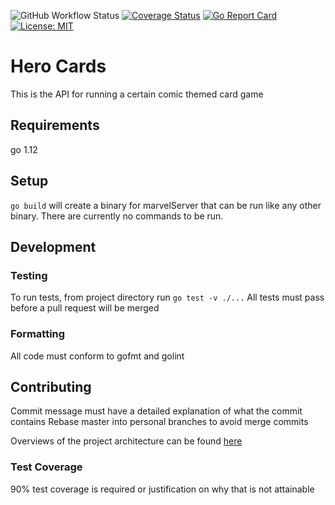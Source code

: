 ![GitHub Workflow Status](https://img.shields.io/github/workflow/status/juggler434/marvel_server/Go)
[![Coverage Status](https://coveralls.io/repos/github/juggler434/marvel_server/badge.svg?branch=development)](https://coveralls.io/github/juggler434/marvel_server?branch=development)
[![Go Report Card](https://goreportcard.com/badge/github.com/juggler434/marvel_server)](https://goreportcard.com/report/github.com/juggler434/marvel_server)
[![License: MIT](https://img.shields.io/badge/License-MIT-yellow.svg)](https://opensource.org/licenses/MIT)

# Hero Cards

This is the API for running a certain comic themed card game

## Requirements
go 1.12

## Setup
`go build` will create a binary for marvelServer that can be run like any other binary.  There are currently no commands to be run.

## Development

### Testing
To run tests, from project directory run `go test -v ./...`
All tests must pass before a pull request will be merged

### Formatting
All code must conform to gofmt and golint

## Contributing 
Commit message must have a detailed explanation of what the commit contains
Rebase master into personal branches to avoid merge commits

Overviews of the project architecture can be found [here](https://docs.google.com/document/d/1yaf_ku9EGThNiCmtpa-yEsJ5GniNtd-Z7RHLWqnkk6w/edit?usp=sharing)
### Test Coverage
90% test coverage is required or justification on why that is not attainable

